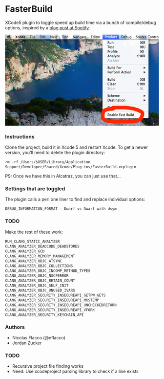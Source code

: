 FasterBuild
===========

XCode5 plugin to toggle speed up build time via a bunch of compile/debug options, inspired by a [blog post at Spotify](http://labs.spotify.com/2013/11/04/shaving-off-time-from-the-ios-edit-build-test-cycle/).

![Screenshot](https://raw.githubusercontent.com/a34729t/FasterBuild/master/screenshot.png)

### Instructions

Clone the project, build it in Xcode 5 and restart Xcode. To get a newer version, you'll need to delete the plugin directory:

    rm -rf /Users/$USER/Library/Application Support/Developer/Shared/Xcode/Plug-ins/FasterBuild.xcplugin

PS: Once we have this in Alcatraz, you can just use that...


### Settings that are toggled

The plugin calls a perl one liner to find and replace individual options:

    DEBUG_INFORMATION_FORMAT - Dwarf vs Dwarf with dsym

### TODO

Make the rest of these work:
    
    RUN_CLANG_STATIC_ANALYZER
    CLANG_ANALYZER_DEADCODE_DEADSTORES
    CLANG_ANALYZER_GCD
    CLANG_ANALYZER_MEMORY_MANAGEMENT
    CLANG_ANALYZER_OBJC_ATSYNC
    CLANG_ANALYZER_OBJC_COLLECTIONS
    CLANG_ANALYZER_OBJC_INCOMP_METHOD_TYPES
    CLANG_ANALYZER_OBJC_NSCFERROR
    CLANG_ANALYZER_OBJC_RETAIN_COUNT
    CLANG_ANALYZER_OBJC_SELF_INIT
    CLANG_ANALYZER_OBJC_UNUSED_IVARS
    CLANG_ANALYZER_SECURITY_INSECUREAPI_GETPW_GETS
    CLANG_ANALYZER_SECURITY_INSECUREAPI_MKSTEMP
    CLANG_ANALYZER_SECURITY_INSECUREAPI_UNCHECKEDRETURN
    CLANG_ANALYZER_SECURITY_INSECUREAPI_VFORK
    CLANG_ANALYZER_SECURITY_KEYCHAIN_API

### Authors

* Nicolas Flacco (@nflacco)
* Jordan Zucker

### TODO

* Recursive project file finding works
* Need: Use xcodeproject parsing library to check if a line exists